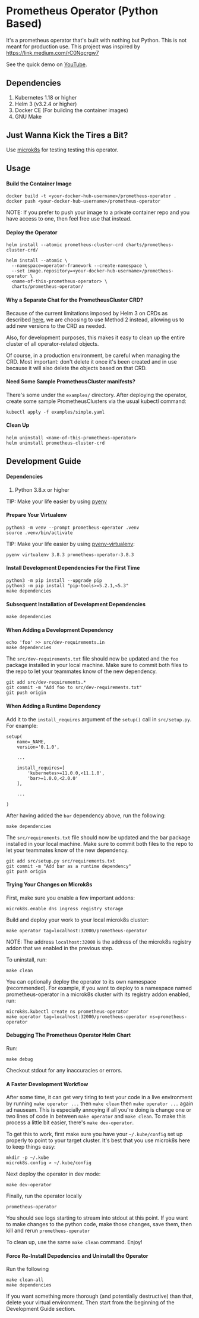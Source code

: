 # Prometheus Operator (Python Based)

It's a prometheus operator that's built with nothing but Python. This is
not meant for production use. This project was inspired by
https://link.medium.com/rC0Nqcrgw7

See the quick demo on [YouTube](https://youtu.be/RlhLFxOGE_E).

## Dependencies

1. Kubernetes 1.18 or higher
2. Helm 3 (v3.2.4 or higher)
3. Docker CE (For building the container images)
4. GNU Make


## Just Wanna Kick the Tires a Bit?

Use [microk8s](https://microk8s.io/) for testing testing this operator.


## Usage


#### Build the Container Image

```
docker build -t <your-docker-hub-username>/prometheus-operator .
docker push <your-docker-hub-username>/prometheus-operator
```

NOTE: If you prefer to push your image to a private container repo and
      you have access to one, then feel free use that instead.


#### Deploy the Operator

```
helm install --atomic prometheus-cluster-crd charts/prometheus-cluster-crd/

helm install --atomic \
  --namespace=operator-framework --create-namespace \
  --set image.repository=<your-docker-hub-username>/prometheus-operator \
  <name-of-this-prometheus-operator> \
  charts/prometheus-operator/
```

#### Why a Separate Chat for the PrometheusCluster CRD?

Because of the current limitations imposed by Helm 3 on CRDs as described
[here](https://helm.sh/docs/chart_best_practices/custom_resource_definitions/#install-a-crd-declaration-before-using-the-resource),
we are choosing to use Method 2 instead, allowing us to add new versions
to the CRD as needed.

Also, for development purposes, this makes it easy to clean up the entire
cluster of all operator-related objects.

Of course, in a production environment, be careful when managing the CRD.
Most important: don't delete it once it's been created and in use because
it will also delete the objects based on that CRD.


#### Need Some Sample PrometheusCluster manifests?

There's some under the `examples/` directory. After deploying the operator,
create some sample PrometheusClusters via the usual kubectl command:

```
kubectl apply -f examples/simple.yaml
```

#### Clean Up

```
helm uninstall <name-of-this-prometheus-operator>
helm uninstall prometheus-cluster-crd
```


## Development Guide


#### Dependencies

1. Python 3.8.x or higher

TIP: Make your life easier by using [pyenv](https://github.com/pyenv/pyenv-installer)


#### Prepare Your Virtualenv

```
python3 -m venv --prompt prometheus-operator .venv
source .venv/bin/activate
```

TIP: Make your life easier by using [pyenv-virtualenv](https://github.com/pyenv/pyenv-virtualenv):

```
pyenv virtualenv 3.8.3 prometheus-operator-3.8.3
```


#### Install Development Dependencies For the First Time

```
python3 -m pip install --upgrade pip
python3 -m pip install "pip-tools>=5.2.1,<5.3"
make dependencies
```

#### Subsequent Installation of Development Dependencies

```
make dependencies
```

#### When Adding a Development Dependency

```
echo 'foo' >> src/dev-requirements.in
make dependencies
```

The `src/dev-requirements.txt` file should now be updated and the `foo`
package installed in your local machine. Make sure to commit both files
to the repo to let your teammates know of the new dependency.

```
git add src/dev-requirements.*
git commit -m "Add foo to src/dev-requirements.txt"
git push origin
```


#### When Adding a Runtime Dependency

Add it to the `install_requires` argument of the `setup()` call in
`src/setup.py`. For example:

```
setup(
    name=_NAME,
    version='0.1.0',

    ...

    install_requires=[
        'kubernetes>=11.0.0,<11.1.0',
        'bar>=1.0.0,<2.0.0'
    ],

    ...

)
```

After having added the `bar` dependency above, run the following:

```
make dependencies
```

The `src/requirements.txt` file should now be updated and the bar package
installed in your local machine. Make sure to commit both files to the repo
to let your teammates know of the new dependency.

```
git add src/setup.py src/requirements.txt
git commit -m "Add bar as a runtime dependency"
git push origin
```


#### Trying Your Changes on Microk8s

First, make sure you enable a few important addons:

```
microk8s.enable dns ingress registry storage
```

Build and deploy your work to your local microk8s cluster:

```
make operator tag=localhost:32000/prometheus-operator
```

NOTE: The address `localhost:32000` is the address of the microk8s registry
      addon that we enabled in the previous step.

To uninstall, run:

```
make clean
```

You can optionally deploy the operator to its own namespace (recommended).
For example, if you want to deploy to a namespace named prometheus-operator
in a microk8s cluster with its registry addon enabled, run:

```
microk8s.kubectl create ns prometheus-operator
make operator tag=localhost:32000/prometheus-operator ns=prometheus-operator
```

#### Debugging The Prometheus Operator Helm Chart

Run:

```
make debug
```

Checkout stdout for any inaccuracies or errors.


#### A Faster Development Workflow

After some time, it can get very tiring to test your code in a live environment
by running `make operator ...` then `make clean` then `make operator ...` again
ad nauseam. This is especially annoying if all you're doing is change one or
two lines of code in between `make operator` and `make clean`. To make this
process a little bit easier, there's `make dev-operator`.

To get this to work, first make sure you have your `~/.kube/config` set up properly
to point to your target cluster. It's best that you use microk8s here to keep
things easy:

```
mkdir -p ~/.kube
microk8s.config > ~/.kube/config
```

Next deploy the operator in dev mode:

```
make dev-operator
```

Finally, run the operator locally

```
prometheus-operator
```

You should see logs starting to stream into stdout at this point. If you want
to make changes to the python code, make those changes, save them, then kill
and rerun `prometheus-operator`

To clean up, use the same `make clean` command. Enjoy!


#### Force Re-Install Depedencies and Uninstall the Operator

Run the following

```
make clean-all
make dependencies
```

If you want something more thorough (and potentially destructive) than that,
delete your virtual environment. Then start from the beginning of the
Development Guide section.
